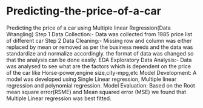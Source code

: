 # Predicting-the-price-of-a-car
Predicting the price of a car using Multiple linear Regression(Data Wrangling)
Step 1 Data Collection:- Data was collected from 1985 price list of different car
Step 2 Data Cleaning:- Missing row and column was either replaced by mean or removed as per the business needs and the data was standardize and normalize accordingly.
the format of data was changed so that the analysis can be done easily.
EDA Exploratory  Data Analysis:-  Data was analysed to see what are the factors which is dependent on the price of the car like Horse-power,engine size,city-mpg,etc
Model Development: A  model was developed using Single Linear regression, Multiple linear regression and polynomial regression.
Model Evaluation: Based on the Root mean square error(RSME) and Mean squared error (MSE) we found that Multiple Linear regression was best fitted.


